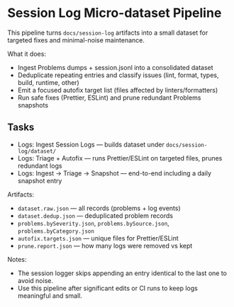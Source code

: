 # Session Log Micro-dataset Pipeline

This pipeline turns `docs/session-log` artifacts into a small dataset for targeted fixes and minimal-noise maintenance.

What it does:

- Ingest Problems dumps + session.jsonl into a consolidated dataset
- Deduplicate repeating entries and classify issues (lint, format, types, build, runtime, other)
- Emit a focused autofix target list (files affected by linters/formatters)
- Run safe fixes (Prettier, ESLint) and prune redundant Problems snapshots

## Tasks

- Logs: Ingest Session Logs — builds dataset under `docs/session-log/dataset/`
- Logs: Triage + Autofix — runs Prettier/ESLint on targeted files, prunes redundant logs
- Logs: Ingest -> Triage -> Snapshot — end-to-end including a daily snapshot entry

Artifacts:

- `dataset.raw.json` — all records (problems + log events)
- `dataset.dedup.json` — deduplicated problem records
- `problems.bySeverity.json`, `problems.bySource.json`, `problems.byCategory.json`
- `autofix.targets.json` — unique files for Prettier/ESLint
- `prune.report.json` — how many logs were removed vs kept

Notes:

- The session logger skips appending an entry identical to the last one to avoid noise.
- Use this pipeline after significant edits or CI runs to keep logs meaningful and small.
